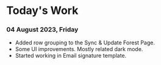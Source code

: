 # Today's Work
<h3>04 August 2023, Friday</h3>

* Added row grouping to the Sync & Update Forest Page.
* Some UI improvements. Mostly related dark mode.
* Started working in Email signature template.
